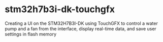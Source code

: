 # stm32h7b3i-dk-touchgfx
Creating a UI on the STM32H7B3I-DK using TouchGFX to control a water pump and a fan from the interface, display real-time data, and save user settings in flash memory
